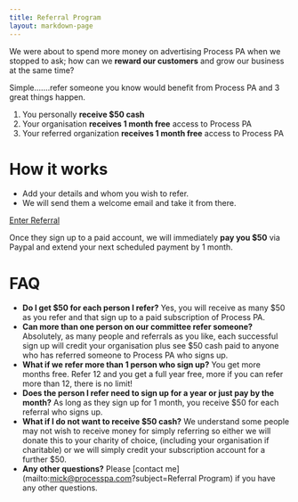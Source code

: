 ```yaml
---
title: Referral Program
layout: markdown-page
---
```

We were about to spend more money on advertising Process PA when we stopped to ask; how can we **reward our customers** and grow our business at the same time?

Simple.......refer someone you know would benefit from Process PA and 3 great things happen.

1. ​You personally **receive $50 cash**
2. Your organisation **receives 1 month free** access to Process PA
3. Your referred organization **receives 1 month free** access to Process PA

# How it works​
* ​Add your details and whom you wish to refer.
* We will send them a welcome email and take it from there.

<a href="https://forms.office.com/Pages/ResponsePage.aspx?id=Acwy0OOfh0W-WqWimKIn6YuW2Rq80r9DsoNkcBhUItNUMUhMQTE2U0VGVUJSS0RVTktHVTcxQUdGNy4u" target="_blank" class="btn btn-lg btn-primary">Enter Referral</a>

Once they sign up to a paid account, we will immediately **pay you $50** via Paypal and extend your next scheduled payment by 1 month.

# FAQ

* **Do I get $50 for each person I refer?** Yes, you will receive as many $50 as you refer and that sign up to a paid subscription of Process PA.
* **Can more than one person on our committee refer someone?** Absolutely, as many people and referrals as you like, each successful sign up will credit your organisation plus see $50 cash paid to anyone who has referred someone to Process PA who signs up.
* **What if we refer more than 1 person who sign up?** You get more months free. Refer 12 and you get a full year free, more if you can refer more than 12, there is no limit!
* **Does the person I refer need to sign up for a year or just pay by the month?** As long as they sign up for 1 month, you receive $50 for each referral who signs up.
* **What if I do not want to receive $50 cash?** ​We understand some people may not wish to receive money for simply referring so either we will donate this to your charity of choice, (including your organisation if charitable) or we will simply credit your subscription account for a further $50. 
* **Any other questions?** Please [contact me](mailto:mick@processpa.com?subject=Referral Program) if you have any other questions.
